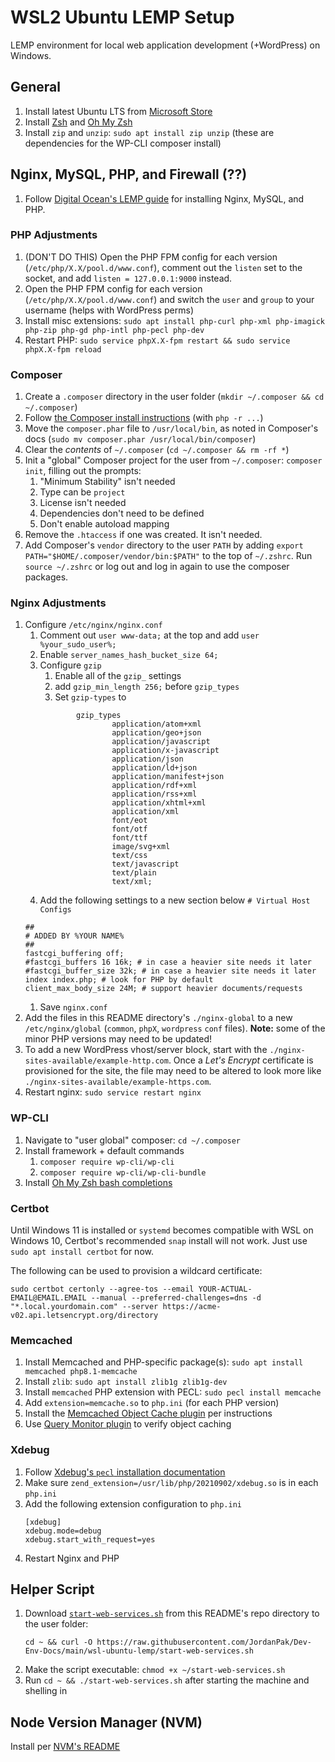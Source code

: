 # WSL2 Ubuntu LEMP Setup

LEMP environment for local web application development (+WordPress)      on Windows. 

## General

1. Install latest Ubuntu LTS from [Microsoft Store](https://apps.microsoft.com/store/apps)
1. Install [Zsh](https://github.com/ohmyzsh/ohmyzsh/wiki/Installing-ZSH) and [Oh My Zsh](https://github.com/ohmyzsh/ohmyzsh/wiki#welcome-to-oh-my-zsh)
1. Install `zip` and `unzip`: `sudo apt install zip unzip` (these are dependencies for the WP-CLI composer install)

## Nginx, MySQL, PHP, and Firewall (??)

1. Follow [Digital Ocean's LEMP guide](https://www.digitalocean.com/community/tutorials/how-to-install-linux-nginx-mysql-php-lemp-stack-on-ubuntu-22-04) for installing Nginx, MySQL, and PHP.

### PHP Adjustments

1. (DON'T DO THIS) Open the PHP FPM config for each version (`/etc/php/X.X/pool.d/www.conf`), comment out the `listen` set to the socket, and add `listen = 127.0.0.1:9000` instead.
1. Open the PHP FPM config for each version (`/etc/php/X.X/pool.d/www.conf`) and switch the `user` and `group` to your username (helps with WordPress perms)
1. Install misc extensions: `sudo apt install php-curl php-xml php-imagick php-zip php-gd php-intl php-pecl php-dev`
1. Restart PHP: `sudo service phpX.X-fpm restart && sudo service phpX.X-fpm reload`

### Composer

1. Create a `.composer` directory in the user folder (`mkdir ~/.composer && cd ~/.composer`)
1. Follow [the Composer install instructions](https://getcomposer.org/download/) (with `php -r ...`)
1. Move the `composer.phar` file to `/usr/local/bin`, as noted in Composer's docs (`sudo mv composer.phar /usr/local/bin/composer`)
1. Clear the *contents* of `~/.composer` (`cd ~/.composer && rm -rf *`)
1. Init a "global" Composer project for the user from `~/.composer`: `composer init`, filling out the prompts:
   1. "Minimum Stability" isn't needed
   1. Type can be `project`
   1. License isn't needed
   1. Dependencies don't need to be defined
   1. Don't enable autoload mapping
1. Remove the `.htaccess` if one was created. It isn't needed.
1. Add Composer's `vendor` directory to the user `PATH` by adding `export PATH="$HOME/.composer/vendor/bin:$PATH"` to the top of `~/.zshrc`. Run `source ~/.zshrc` or log out and log in again to use the composer packages.

### Nginx Adjustments

1. Configure `/etc/nginx/nginx.conf`
   1. Comment out `user www-data;` at the top and add `user %your_sudo_user%;`
   1. Enable `server_names_hash_bucket_size 64;`
   1. Configure `gzip`
      1. Enable all of the `gzip_` settings
      1. add `gzip_min_length 256;` before `gzip_types`
      1. Set `gzip-types` to
      ```
              gzip_types
                      application/atom+xml
                      application/geo+json
                      application/javascript
                      application/x-javascript
                      application/json
                      application/ld+json
                      application/manifest+json
                      application/rdf+xml
                      application/rss+xml
                      application/xhtml+xml
                      application/xml
                      font/eot
                      font/otf
                      font/ttf
                      image/svg+xml
                      text/css
                      text/javascript
                      text/plain
                      text/xml;
      ```
   1. Add the following settings to a new section below `# Virtual Host Configs`
   ```
   ##
   # ADDED BY %YOUR NAME%
   ##
   fastcgi_buffering off;
   #fastcgi_buffers 16 16k; # in case a heavier site needs it later
   #fastcgi_buffer_size 32k; # in case a heavier site needs it later
   index index.php; # look for PHP by default
   client_max_body_size 24M; # support heavier documents/requests
   ```
   1. Save `nginx.conf`
1. Add the files in this README directory's `./nginx-global` to a new `/etc/nginx/global` (`common`, `phpX`, `wordpress` `conf` files). **Note:** some of the minor PHP versions may need to be updated!
1. To add a new WordPress vhost/server block, start with the `./nginx-sites-available/example-http.com`. Once a *Let's Encrypt* certificate is provisioned for the site, the file may need to be altered to look more like `./nginx-sites-available/example-https.com`.
1. Restart nginx: `sudo service restart nginx`

### WP-CLI

1. Navigate to "user global" composer: `cd ~/.composer`
1. Install framework + default commands
   1. `composer require wp-cli/wp-cli`
   1. `composer require wp-cli/wp-cli-bundle`
1. Install [Oh My Zsh bash completions](https://make.wordpress.org/cli/handbook/guides/installing/#oh-my-zsh)

### Certbot

Until Windows 11 is installed or `systemd` becomes compatible with WSL on Windows 10, Certbot's recommended `snap` install will not work. Just use `sudo apt install certbot` for now.

The following can be used to provision a wildcard certificate:
```
sudo certbot certonly --agree-tos --email YOUR-ACTUAL-EMAIL@EMAIL.EMAIL --manual --preferred-challenges=dns -d "*.local.yourdomain.com" --server https://acme-v02.api.letsencrypt.org/directory
```

### Memcached

1. Install Memcached and PHP-specific package(s): `sudo apt install memcached php8.1-memcache`
1. Install `zlib`: `sudo apt install zlib1g zlib1g-dev`
1. Install `memcached` PHP extension with PECL: `sudo pecl install memcache`
1. Add `extension=memcache.so` to `php.ini` (for each PHP version)
1. Install the [Memcached Object Cache plugin](https://wordpress.org/plugins/memcached/) per instructions
1. Use [Query Monitor plugin](https://wordpress.org/plugins/query-monitor/) to verify object caching

### Xdebug

1. Follow [Xdebug's `pecl` installation documentation](https://xdebug.org/docs/install#pecl)
1. Make sure `zend_extension=/usr/lib/php/20210902/xdebug.so` is in each `php.ini`
1. Add the following extension configuration to `php.ini`
   ```
   [xdebug]
   xdebug.mode=debug
   xdebug.start_with_request=yes
   ```
3. Restart Nginx and PHP

## Helper Script

1. Download [`start-web-services.sh`](https://raw.githubusercontent.com/JordanPak/Dev-Env-Docs/main/wsl-ubuntu-lemp/start-web-services.sh) from this README's repo directory to the user folder:
   ```
   cd ~ && curl -O https://raw.githubusercontent.com/JordanPak/Dev-Env-Docs/main/wsl-ubuntu-lemp/start-web-services.sh
   ```
1. Make the script executable: `chmod +x ~/start-web-services.sh`
1. Run `cd ~ && ./start-web-services.sh` after starting the machine and shelling in


## Node Version Manager (NVM)

Install per [NVM's README](https://github.com/nvm-sh/nvm#install--update-script)
